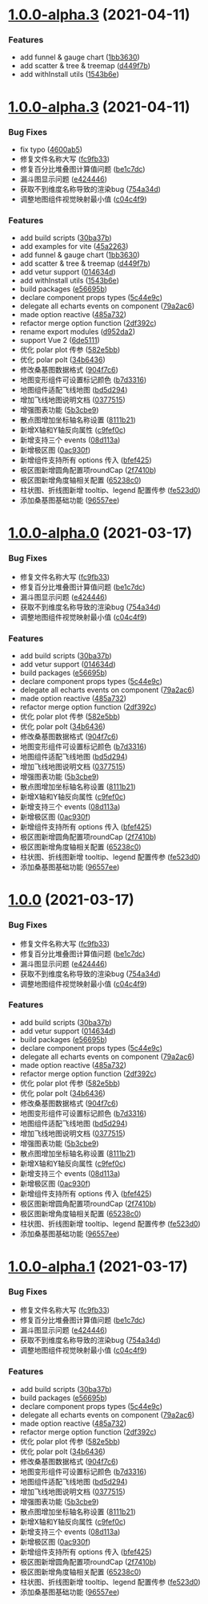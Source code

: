 # [1.0.0-alpha.3](https://github.com/xiaoluoboding/ve-charts/compare/v1.0.0-alpha.2...v1.0.0-alpha.3) (2021-04-11)


### Features

* add funnel & gauge chart ([1bb3630](https://github.com/xiaoluoboding/ve-charts/commit/1bb3630b331851e82a0a9fa7d3dfa755d9346b16))
* add scatter & tree & treemap ([d449f7b](https://github.com/xiaoluoboding/ve-charts/commit/d449f7be754e48f72b72d54f809984a9de265eb6))
* add withInstall utils ([1543b6e](https://github.com/xiaoluoboding/ve-charts/commit/1543b6ec9973eb735b13122db739324a52f64042))



# [1.0.0-alpha.3](https://github.com/xiaoluoboding/ve-charts/compare/v0.8.2...v1.0.0-alpha.3) (2021-04-11)


### Bug Fixes

* fix typo ([4600ab5](https://github.com/xiaoluoboding/ve-charts/commit/4600ab5e23b1ea62781212e9482900ccc5aa98d5))
* 修复文件名称大写 ([fc9fb33](https://github.com/xiaoluoboding/ve-charts/commit/fc9fb334be70437603321136cd5284de158bdc2b))
* 修复百分比堆叠图计算值问题 ([be1c7dc](https://github.com/xiaoluoboding/ve-charts/commit/be1c7dcce454dcb23cdcfb97060ab37327498616))
* 漏斗图显示问题 ([e424446](https://github.com/xiaoluoboding/ve-charts/commit/e4244463745dc232ae19c10a85725dabce767b01))
* 获取不到维度名称导致的渲染bug ([754a34d](https://github.com/xiaoluoboding/ve-charts/commit/754a34d250d9c3a42bfd0ea1a66dd672240d189c))
* 调整地图组件视觉映射最小值 ([c04c4f9](https://github.com/xiaoluoboding/ve-charts/commit/c04c4f906b535481065b199447f81b9672ce0530))


### Features

* add build scripts ([30ba37b](https://github.com/xiaoluoboding/ve-charts/commit/30ba37b5ca9388949f13bf01fe6129235622cdac))
* add examples for vite ([45a2263](https://github.com/xiaoluoboding/ve-charts/commit/45a226388348707fd24d046def7496ef6c55bdc0))
* add funnel & gauge chart ([1bb3630](https://github.com/xiaoluoboding/ve-charts/commit/1bb3630b331851e82a0a9fa7d3dfa755d9346b16))
* add scatter & tree & treemap ([d449f7b](https://github.com/xiaoluoboding/ve-charts/commit/d449f7be754e48f72b72d54f809984a9de265eb6))
* add vetur support ([014634d](https://github.com/xiaoluoboding/ve-charts/commit/014634d036e215e6787d1f2db4536f400c899272))
* add withInstall utils ([1543b6e](https://github.com/xiaoluoboding/ve-charts/commit/1543b6ec9973eb735b13122db739324a52f64042))
* build packages ([e56695b](https://github.com/xiaoluoboding/ve-charts/commit/e56695b95e3cf55bf1368d46dba7c5b5d8956e61))
* declare component props types ([5c44e9c](https://github.com/xiaoluoboding/ve-charts/commit/5c44e9c8c588c472854a225b125f168c3f4ceda3))
* delegate all echarts events on component ([79a2ac6](https://github.com/xiaoluoboding/ve-charts/commit/79a2ac6f06c1e98d637357e4b0c390f29fba3b2f))
* made option reactive ([485a732](https://github.com/xiaoluoboding/ve-charts/commit/485a73221545aedd06e5fc4c4e20244adf039172))
* refactor merge option function ([2df392c](https://github.com/xiaoluoboding/ve-charts/commit/2df392cdfc434393af99127aa9e2963dbfaf46c8))
* rename export modules ([d952da2](https://github.com/xiaoluoboding/ve-charts/commit/d952da208dffc5d3414e422ab981598824200b2a))
* support Vue 2 ([6de5111](https://github.com/xiaoluoboding/ve-charts/commit/6de5111f5e3b13219b90cf3a5b2f17cae3598d0d))
* 优化 polar plot 传参 ([582e5bb](https://github.com/xiaoluoboding/ve-charts/commit/582e5bb1ac3c3cf815f1bdf2253499e09c05f035))
* 优化 polar polt ([34b6436](https://github.com/xiaoluoboding/ve-charts/commit/34b6436a0c7ab3203c422cf8f298033983c80278))
* 修改桑基图数据格式 ([904f7c6](https://github.com/xiaoluoboding/ve-charts/commit/904f7c6b63582af289dfc0c62ed50aa6c79e58ef))
* 地图变形组件可设置标记颜色 ([b7d3316](https://github.com/xiaoluoboding/ve-charts/commit/b7d33165f3fc58f8ce50c6383a66aa996036268e))
* 地图组件适配飞线地图 ([bd5d294](https://github.com/xiaoluoboding/ve-charts/commit/bd5d294751860d5b4e80155f6288d028707e1e6a))
* 增加飞线地图说明文档 ([0377515](https://github.com/xiaoluoboding/ve-charts/commit/037751599bb1d9e73fa514ab8fd73a8ff9512d56))
* 增强图表功能 ([5b3cbe9](https://github.com/xiaoluoboding/ve-charts/commit/5b3cbe9eab62929a9f274705fd24452c13ef8953))
* 散点图增加坐标轴名称设置 ([8111b21](https://github.com/xiaoluoboding/ve-charts/commit/8111b21d60b8e2eb53b1804daad5501d511441b5))
* 新增X轴和Y轴反向属性 ([c9fef0c](https://github.com/xiaoluoboding/ve-charts/commit/c9fef0c9d6ba945b1787a47aa46ea57acf790db1))
* 新增支持三个 events ([08d113a](https://github.com/xiaoluoboding/ve-charts/commit/08d113af6007f4d417af36741270fba7859612cf))
* 新增极区图 ([0ac930f](https://github.com/xiaoluoboding/ve-charts/commit/0ac930f8d44a76ac932501b35d693dc3a482415c))
* 新增组件支持所有 options 传入 ([bfef425](https://github.com/xiaoluoboding/ve-charts/commit/bfef425d8fe26b56c8aac111be6fd69e47261675))
* 极区图新增圆角配置项roundCap ([2f7410b](https://github.com/xiaoluoboding/ve-charts/commit/2f7410bb2992e13c408fc5202b377faf8f0ccffd))
* 极区图新增角度轴相关配置 ([65238c0](https://github.com/xiaoluoboding/ve-charts/commit/65238c0237c1679a0766e750d654d56b838fc98d))
* 柱状图、折线图新增 tooltip、legend 配置传参 ([fe523d0](https://github.com/xiaoluoboding/ve-charts/commit/fe523d0124e835817eb6e41f3ae29ff0826b7f3b))
* 添加桑基图基础功能 ([96557ee](https://github.com/xiaoluoboding/ve-charts/commit/96557eeb2410d84b7061292c0bac7fe83d5c756f))



# [1.0.0-alpha.0](https://github.com/xiaoluoboding/ve-charts/compare/v0.8.2...v1.0.0-alpha.0) (2021-03-17)


### Bug Fixes

* 修复文件名称大写 ([fc9fb33](https://github.com/xiaoluoboding/ve-charts/commit/fc9fb334be70437603321136cd5284de158bdc2b))
* 修复百分比堆叠图计算值问题 ([be1c7dc](https://github.com/xiaoluoboding/ve-charts/commit/be1c7dcce454dcb23cdcfb97060ab37327498616))
* 漏斗图显示问题 ([e424446](https://github.com/xiaoluoboding/ve-charts/commit/e4244463745dc232ae19c10a85725dabce767b01))
* 获取不到维度名称导致的渲染bug ([754a34d](https://github.com/xiaoluoboding/ve-charts/commit/754a34d250d9c3a42bfd0ea1a66dd672240d189c))
* 调整地图组件视觉映射最小值 ([c04c4f9](https://github.com/xiaoluoboding/ve-charts/commit/c04c4f906b535481065b199447f81b9672ce0530))


### Features

* add build scripts ([30ba37b](https://github.com/xiaoluoboding/ve-charts/commit/30ba37b5ca9388949f13bf01fe6129235622cdac))
* add vetur support ([014634d](https://github.com/xiaoluoboding/ve-charts/commit/014634d036e215e6787d1f2db4536f400c899272))
* build packages ([e56695b](https://github.com/xiaoluoboding/ve-charts/commit/e56695b95e3cf55bf1368d46dba7c5b5d8956e61))
* declare component props types ([5c44e9c](https://github.com/xiaoluoboding/ve-charts/commit/5c44e9c8c588c472854a225b125f168c3f4ceda3))
* delegate all echarts events on component ([79a2ac6](https://github.com/xiaoluoboding/ve-charts/commit/79a2ac6f06c1e98d637357e4b0c390f29fba3b2f))
* made option reactive ([485a732](https://github.com/xiaoluoboding/ve-charts/commit/485a73221545aedd06e5fc4c4e20244adf039172))
* refactor merge option function ([2df392c](https://github.com/xiaoluoboding/ve-charts/commit/2df392cdfc434393af99127aa9e2963dbfaf46c8))
* 优化 polar plot 传参 ([582e5bb](https://github.com/xiaoluoboding/ve-charts/commit/582e5bb1ac3c3cf815f1bdf2253499e09c05f035))
* 优化 polar polt ([34b6436](https://github.com/xiaoluoboding/ve-charts/commit/34b6436a0c7ab3203c422cf8f298033983c80278))
* 修改桑基图数据格式 ([904f7c6](https://github.com/xiaoluoboding/ve-charts/commit/904f7c6b63582af289dfc0c62ed50aa6c79e58ef))
* 地图变形组件可设置标记颜色 ([b7d3316](https://github.com/xiaoluoboding/ve-charts/commit/b7d33165f3fc58f8ce50c6383a66aa996036268e))
* 地图组件适配飞线地图 ([bd5d294](https://github.com/xiaoluoboding/ve-charts/commit/bd5d294751860d5b4e80155f6288d028707e1e6a))
* 增加飞线地图说明文档 ([0377515](https://github.com/xiaoluoboding/ve-charts/commit/037751599bb1d9e73fa514ab8fd73a8ff9512d56))
* 增强图表功能 ([5b3cbe9](https://github.com/xiaoluoboding/ve-charts/commit/5b3cbe9eab62929a9f274705fd24452c13ef8953))
* 散点图增加坐标轴名称设置 ([8111b21](https://github.com/xiaoluoboding/ve-charts/commit/8111b21d60b8e2eb53b1804daad5501d511441b5))
* 新增X轴和Y轴反向属性 ([c9fef0c](https://github.com/xiaoluoboding/ve-charts/commit/c9fef0c9d6ba945b1787a47aa46ea57acf790db1))
* 新增支持三个 events ([08d113a](https://github.com/xiaoluoboding/ve-charts/commit/08d113af6007f4d417af36741270fba7859612cf))
* 新增极区图 ([0ac930f](https://github.com/xiaoluoboding/ve-charts/commit/0ac930f8d44a76ac932501b35d693dc3a482415c))
* 新增组件支持所有 options 传入 ([bfef425](https://github.com/xiaoluoboding/ve-charts/commit/bfef425d8fe26b56c8aac111be6fd69e47261675))
* 极区图新增圆角配置项roundCap ([2f7410b](https://github.com/xiaoluoboding/ve-charts/commit/2f7410bb2992e13c408fc5202b377faf8f0ccffd))
* 极区图新增角度轴相关配置 ([65238c0](https://github.com/xiaoluoboding/ve-charts/commit/65238c0237c1679a0766e750d654d56b838fc98d))
* 柱状图、折线图新增 tooltip、legend 配置传参 ([fe523d0](https://github.com/xiaoluoboding/ve-charts/commit/fe523d0124e835817eb6e41f3ae29ff0826b7f3b))
* 添加桑基图基础功能 ([96557ee](https://github.com/xiaoluoboding/ve-charts/commit/96557eeb2410d84b7061292c0bac7fe83d5c756f))



# [1.0.0](https://github.com/xiaoluoboding/ve-charts/compare/v0.8.2...v1.0.0) (2021-03-17)


### Bug Fixes

* 修复文件名称大写 ([fc9fb33](https://github.com/xiaoluoboding/ve-charts/commit/fc9fb334be70437603321136cd5284de158bdc2b))
* 修复百分比堆叠图计算值问题 ([be1c7dc](https://github.com/xiaoluoboding/ve-charts/commit/be1c7dcce454dcb23cdcfb97060ab37327498616))
* 漏斗图显示问题 ([e424446](https://github.com/xiaoluoboding/ve-charts/commit/e4244463745dc232ae19c10a85725dabce767b01))
* 获取不到维度名称导致的渲染bug ([754a34d](https://github.com/xiaoluoboding/ve-charts/commit/754a34d250d9c3a42bfd0ea1a66dd672240d189c))
* 调整地图组件视觉映射最小值 ([c04c4f9](https://github.com/xiaoluoboding/ve-charts/commit/c04c4f906b535481065b199447f81b9672ce0530))


### Features

* add build scripts ([30ba37b](https://github.com/xiaoluoboding/ve-charts/commit/30ba37b5ca9388949f13bf01fe6129235622cdac))
* add vetur support ([014634d](https://github.com/xiaoluoboding/ve-charts/commit/014634d036e215e6787d1f2db4536f400c899272))
* build packages ([e56695b](https://github.com/xiaoluoboding/ve-charts/commit/e56695b95e3cf55bf1368d46dba7c5b5d8956e61))
* declare component props types ([5c44e9c](https://github.com/xiaoluoboding/ve-charts/commit/5c44e9c8c588c472854a225b125f168c3f4ceda3))
* delegate all echarts events on component ([79a2ac6](https://github.com/xiaoluoboding/ve-charts/commit/79a2ac6f06c1e98d637357e4b0c390f29fba3b2f))
* made option reactive ([485a732](https://github.com/xiaoluoboding/ve-charts/commit/485a73221545aedd06e5fc4c4e20244adf039172))
* refactor merge option function ([2df392c](https://github.com/xiaoluoboding/ve-charts/commit/2df392cdfc434393af99127aa9e2963dbfaf46c8))
* 优化 polar plot 传参 ([582e5bb](https://github.com/xiaoluoboding/ve-charts/commit/582e5bb1ac3c3cf815f1bdf2253499e09c05f035))
* 优化 polar polt ([34b6436](https://github.com/xiaoluoboding/ve-charts/commit/34b6436a0c7ab3203c422cf8f298033983c80278))
* 修改桑基图数据格式 ([904f7c6](https://github.com/xiaoluoboding/ve-charts/commit/904f7c6b63582af289dfc0c62ed50aa6c79e58ef))
* 地图变形组件可设置标记颜色 ([b7d3316](https://github.com/xiaoluoboding/ve-charts/commit/b7d33165f3fc58f8ce50c6383a66aa996036268e))
* 地图组件适配飞线地图 ([bd5d294](https://github.com/xiaoluoboding/ve-charts/commit/bd5d294751860d5b4e80155f6288d028707e1e6a))
* 增加飞线地图说明文档 ([0377515](https://github.com/xiaoluoboding/ve-charts/commit/037751599bb1d9e73fa514ab8fd73a8ff9512d56))
* 增强图表功能 ([5b3cbe9](https://github.com/xiaoluoboding/ve-charts/commit/5b3cbe9eab62929a9f274705fd24452c13ef8953))
* 散点图增加坐标轴名称设置 ([8111b21](https://github.com/xiaoluoboding/ve-charts/commit/8111b21d60b8e2eb53b1804daad5501d511441b5))
* 新增X轴和Y轴反向属性 ([c9fef0c](https://github.com/xiaoluoboding/ve-charts/commit/c9fef0c9d6ba945b1787a47aa46ea57acf790db1))
* 新增支持三个 events ([08d113a](https://github.com/xiaoluoboding/ve-charts/commit/08d113af6007f4d417af36741270fba7859612cf))
* 新增极区图 ([0ac930f](https://github.com/xiaoluoboding/ve-charts/commit/0ac930f8d44a76ac932501b35d693dc3a482415c))
* 新增组件支持所有 options 传入 ([bfef425](https://github.com/xiaoluoboding/ve-charts/commit/bfef425d8fe26b56c8aac111be6fd69e47261675))
* 极区图新增圆角配置项roundCap ([2f7410b](https://github.com/xiaoluoboding/ve-charts/commit/2f7410bb2992e13c408fc5202b377faf8f0ccffd))
* 极区图新增角度轴相关配置 ([65238c0](https://github.com/xiaoluoboding/ve-charts/commit/65238c0237c1679a0766e750d654d56b838fc98d))
* 柱状图、折线图新增 tooltip、legend 配置传参 ([fe523d0](https://github.com/xiaoluoboding/ve-charts/commit/fe523d0124e835817eb6e41f3ae29ff0826b7f3b))
* 添加桑基图基础功能 ([96557ee](https://github.com/xiaoluoboding/ve-charts/commit/96557eeb2410d84b7061292c0bac7fe83d5c756f))



# [1.0.0-alpha.1](https://github.com/xiaoluoboding/ve-charts/compare/v0.8.2...v1.0.0-alpha.1) (2021-03-17)


### Bug Fixes

* 修复文件名称大写 ([fc9fb33](https://github.com/xiaoluoboding/ve-charts/commit/fc9fb334be70437603321136cd5284de158bdc2b))
* 修复百分比堆叠图计算值问题 ([be1c7dc](https://github.com/xiaoluoboding/ve-charts/commit/be1c7dcce454dcb23cdcfb97060ab37327498616))
* 漏斗图显示问题 ([e424446](https://github.com/xiaoluoboding/ve-charts/commit/e4244463745dc232ae19c10a85725dabce767b01))
* 获取不到维度名称导致的渲染bug ([754a34d](https://github.com/xiaoluoboding/ve-charts/commit/754a34d250d9c3a42bfd0ea1a66dd672240d189c))
* 调整地图组件视觉映射最小值 ([c04c4f9](https://github.com/xiaoluoboding/ve-charts/commit/c04c4f906b535481065b199447f81b9672ce0530))


### Features

* add build scripts ([30ba37b](https://github.com/xiaoluoboding/ve-charts/commit/30ba37b5ca9388949f13bf01fe6129235622cdac))
* build packages ([e56695b](https://github.com/xiaoluoboding/ve-charts/commit/e56695b95e3cf55bf1368d46dba7c5b5d8956e61))
* declare component props types ([5c44e9c](https://github.com/xiaoluoboding/ve-charts/commit/5c44e9c8c588c472854a225b125f168c3f4ceda3))
* delegate all echarts events on component ([79a2ac6](https://github.com/xiaoluoboding/ve-charts/commit/79a2ac6f06c1e98d637357e4b0c390f29fba3b2f))
* made option reactive ([485a732](https://github.com/xiaoluoboding/ve-charts/commit/485a73221545aedd06e5fc4c4e20244adf039172))
* refactor merge option function ([2df392c](https://github.com/xiaoluoboding/ve-charts/commit/2df392cdfc434393af99127aa9e2963dbfaf46c8))
* 优化 polar plot 传参 ([582e5bb](https://github.com/xiaoluoboding/ve-charts/commit/582e5bb1ac3c3cf815f1bdf2253499e09c05f035))
* 优化 polar polt ([34b6436](https://github.com/xiaoluoboding/ve-charts/commit/34b6436a0c7ab3203c422cf8f298033983c80278))
* 修改桑基图数据格式 ([904f7c6](https://github.com/xiaoluoboding/ve-charts/commit/904f7c6b63582af289dfc0c62ed50aa6c79e58ef))
* 地图变形组件可设置标记颜色 ([b7d3316](https://github.com/xiaoluoboding/ve-charts/commit/b7d33165f3fc58f8ce50c6383a66aa996036268e))
* 地图组件适配飞线地图 ([bd5d294](https://github.com/xiaoluoboding/ve-charts/commit/bd5d294751860d5b4e80155f6288d028707e1e6a))
* 增加飞线地图说明文档 ([0377515](https://github.com/xiaoluoboding/ve-charts/commit/037751599bb1d9e73fa514ab8fd73a8ff9512d56))
* 增强图表功能 ([5b3cbe9](https://github.com/xiaoluoboding/ve-charts/commit/5b3cbe9eab62929a9f274705fd24452c13ef8953))
* 散点图增加坐标轴名称设置 ([8111b21](https://github.com/xiaoluoboding/ve-charts/commit/8111b21d60b8e2eb53b1804daad5501d511441b5))
* 新增X轴和Y轴反向属性 ([c9fef0c](https://github.com/xiaoluoboding/ve-charts/commit/c9fef0c9d6ba945b1787a47aa46ea57acf790db1))
* 新增支持三个 events ([08d113a](https://github.com/xiaoluoboding/ve-charts/commit/08d113af6007f4d417af36741270fba7859612cf))
* 新增极区图 ([0ac930f](https://github.com/xiaoluoboding/ve-charts/commit/0ac930f8d44a76ac932501b35d693dc3a482415c))
* 新增组件支持所有 options 传入 ([bfef425](https://github.com/xiaoluoboding/ve-charts/commit/bfef425d8fe26b56c8aac111be6fd69e47261675))
* 极区图新增圆角配置项roundCap ([2f7410b](https://github.com/xiaoluoboding/ve-charts/commit/2f7410bb2992e13c408fc5202b377faf8f0ccffd))
* 极区图新增角度轴相关配置 ([65238c0](https://github.com/xiaoluoboding/ve-charts/commit/65238c0237c1679a0766e750d654d56b838fc98d))
* 柱状图、折线图新增 tooltip、legend 配置传参 ([fe523d0](https://github.com/xiaoluoboding/ve-charts/commit/fe523d0124e835817eb6e41f3ae29ff0826b7f3b))
* 添加桑基图基础功能 ([96557ee](https://github.com/xiaoluoboding/ve-charts/commit/96557eeb2410d84b7061292c0bac7fe83d5c756f))



